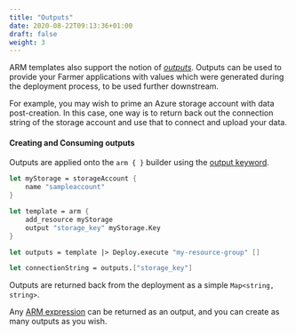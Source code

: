 ```yaml
---
title: "Outputs"
date: 2020-08-22T09:13:36+01:00
draft: false
weight: 3
---
```

ARM templates also support the notion of *[outputs](https://docs.microsoft.com/en-us/azure/azure-resource-manager/templates/template-outputs)*. Outputs can be used to provide your Farmer applications with values which were generated during the deployment process, to be used further downstream.

For example, you may wish to prime an Azure storage account with data post-creation. In this case, one way is to return back out the connection string of the storage account and use that to connect and upload your data.

#### Creating and Consuming outputs
Outputs are applied onto the `arm { }` builder using the [output keyword](../resources/arm/#builder-keywords).

```fsharp
let myStorage = storageAccount {
    name "sampleaccount"
}

let template = arm {
    add_resource myStorage
    output "storage_key" myStorage.Key
}

let outputs = template |> Deploy.execute "my-resource-group" []

let connectionString = outputs.["storage_key"]
```

Outputs are returned back from the deployment as a simple `Map<string, string>`.

Any [ARM expression](../expressions) can be returned as an output, and you can create as many outputs as you wish.
